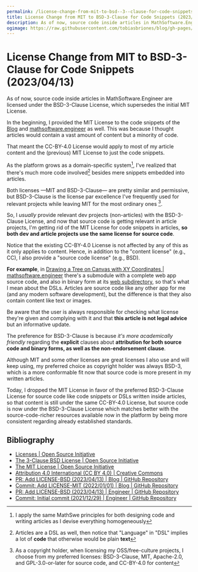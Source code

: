 ```yaml
---
permalink: /license-change-from-mit-to-bsd--3--clause-for-code-snippets-2023-04-13
title: License Change from MIT to BSD-3-Clause for Code Snippets (2023/04/13)
description: As of now, source code inside articles in MathSoftware.Engineer are licensed under the BSD-3-Clause License, which supersedes the initial MIT License.
ogimage: https://raw.githubusercontent.com/tobiasbriones/blog/gh-pages/swe/legal/ip/license-change-from-mit-to-bsd--3--clause-for-code-snippets-2023-04-13/cover.png
---
```

<!-- Copyright (c) 2023 Tobias Briones. All rights reserved. -->
<!-- SPDX-License-Identifier: CC-BY-4.0 -->
<!-- This file is part of https://github.com/tobiasbriones/blog -->

# License Change from MIT to BSD-3-Clause for Code Snippets (2023/04/13)

As of now, source code inside articles in MathSoftware.Engineer are licensed 
under the BSD-3-Clause License, which supersedes the initial MIT License. 

In the beginning, I provided the MIT License to the code snippets of the
[Blog](/) and [mathsoftware.engineer](https://mathsoftware.engineer) as well.
This was because I thought articles would contain a vast amount of content but a
minority of code.

That meant the CC-BY-4.0 License would apply to most of my article content and
the (previous) MIT License to just the code snippets.

As the platform grows as a domain-specific system[^1], I've realized that
there's much more code involved[^2] besides mere snippets embedded into
articles.

[^1]: I apply the same MathSwe principles for both designing code and writing
    articles as I devise everything homogeneously

[^2]: Articles are a DSL as well, then notice that "Language" in "DSL" implies a
    lot of **code** that otherwise would be plain **text**

Both licenses —MIT and BSD-3-Clause— are pretty similar and permissive, but
BSD-3-Clause is the license par excellence I've frequently used for relevant
projects while leaving MIT for the most ordinary ones [^3].

[^3]: As a copyright holder, when licensing my OSS/free-culture projects, I 
    choose from my preferred licenses: BSD-3-Clause, MIT, Apache-2.0, and
    GPL-3.0-or-later for source code, and CC-BY-4.0 for content

So, I *usually* provide relevant dev projects (non-articles) with the
BSD-3-Clause License, and now that source code is getting relevant in article
projects, I'm getting rid of the MIT License for code snippets in articles, **so
both dev and article projects use the same license for source code**.

Notice that the existing CC-BY-4.0 License is not affected by any of this as it
only applies to content. Hence, in addition to the "content license" (e.g., CC),
I also provide a "source code license" (e.g., BSD).

**For example**, in
[Drawing a Tree on Canvas with XY Coordinates \| mathsoftware.engineer](https://mathsoftware.engineer/drawing-a-tree-on-canvas-with-xy-coordinates)
there's a submodule with a complete web app source code, and also in binary
form at its
[web subdirectory](https://mathsoftware.engineer/drawing-a-tree-on-canvas-with-xy-coordinates/web),
so that's what I mean about the DSLs. Articles are source code like any other
app for me (and any modern software development), but the difference is that 
they also contain content like text or images.

Be aware that the user is always responsible for checking what license they're
given and complying with it and that **this article is not legal advice** but
an informative update.

The preference for BSD-3-Clause is because *it's more academically friendly*
regarding the **explicit** clauses about **attribution for both source code
and binary forms, as well as the non-endorsement clause**.

Although MIT and some other licenses are great licenses I also use and will
keep using, my preferred choice as copyright holder was always BSD-3, which is a
more conformable fit now that source code is more present in my written
articles.

Today, I dropped the MIT License in favor of the preferred BSD-3-Clause License
for source code like code snippets or DSLs written inside articles, so that 
content is still under the same CC-BY-4.0 License, but source code is now under
the BSD-3-Clause License which matches better with the source-code-richer
resources available now in the platform by being more consistent regarding 
already established standards.

## Bibliography

- [Licenses \| Open Source Initiative](https://opensource.org/license)
- [The 3-Clause BSD License \| Open Source Initiative](https://opensource.org/license/bsd-3-clause)
- [The MIT License \| Open Source Initiative](https://opensource.org/license/mit)
- [Attribution 4.0 International (CC BY 4.0) \| Creative Commons](https://creativecommons.org/licenses/by/4.0)
- [PR: Add LICENSE-BSD (2023/04/13) \| Blog \| GitHub Repository](https://github.com/tobiasbriones/blog/pull/31)
- [Commit: Add LICENSE-MIT (2022/01/01) \| Blog \| GitHub Repository](https://github.com/tobiasbriones/blog/commit/81b2d2fb17493ea8ce7487f5c4f1132deb2c57d3)
- [PR: Add LICENSE-BSD (2023/04/13) \| Engineer \| GitHub Repository](https://github.com/mathsoftware/engineer/pull/6)
- [Commit: Initial commit (2021/12/29) \| Engineer \| GitHub Repository](https://github.com/mathsoftware/engineer/commit/6186cd2190cfd72937829be1d97585bacb6249f4)
